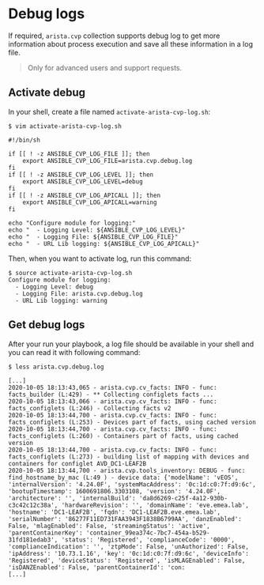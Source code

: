 <!--
  ~ Copyright (c) 2023 Arista Networks, Inc.
  ~ Use of this source code is governed by the Apache License 2.0
  ~ that can be found in the LICENSE file.
  -->

# Debug logs

If required, `arista.cvp` collection supports debug log to get more information about process execution and save all these information in a log file.

> Only for advanced users and support requests.

## Activate debug

In your shell, create a file named `activate-arista-cvp-log.sh`:

```shell
$ vim activate-arista-cvp-log.sh

#!/bin/sh

if [[ ! -z ANSIBLE_CVP_LOG_FILE ]]; then
    export ANSIBLE_CVP_LOG_FILE=arista.cvp.debug.log
fi
if [[ ! -z ANSIBLE_CVP_LOG_LEVEL ]]; then
    export ANSIBLE_CVP_LOG_LEVEL=debug
fi
if [[ ! -z ANSIBLE_CVP_LOG_APICALL ]]; then
    export ANSIBLE_CVP_LOG_APICALL=warning
fi

echo "Configure module for logging:"
echo "  - Logging Level: ${ANSIBLE_CVP_LOG_LEVEL}"
echo "  - Logging File: ${ANSIBLE_CVP_LOG_FILE}"
echo "  - URL Lib logging: ${ANSIBLE_CVP_LOG_APICALL}"
```

Then, when you want to activate log, run this command:

```shell
$ source activate-arista-cvp-log.sh
Configure module for logging:
  - Logging Level: debug
  - Logging File: arista.cvp.debug.log
  - URL Lib logging: warning
```

## Get debug logs

After your run your playbook, a log file should be available in your shell and you can read it with following command:

```shell
$ less arista.cvp.debug.log

[...]
2020-10-05 18:13:43,065 - arista.cvp.cv_facts: INFO - func: facts_builder (L:429) - ** Collecting configlets facts ...
2020-10-05 18:13:43,066 - arista.cvp.cv_facts: INFO - func: facts_configlets (L:246) - Collecting facts v2
2020-10-05 18:13:44,700 - arista.cvp.cv_facts: INFO - func: facts_configlets (L:253) - Devices part of facts, using cached version
2020-10-05 18:13:44,700 - arista.cvp.cv_facts: INFO - func: facts_configlets (L:260) - Containers part of facts, using cached version
2020-10-05 18:13:44,700 - arista.cvp.cv_facts: INFO - func: facts_configlets (L:273) - building list of mapping with devices and containers for configlet AVD_DC1-LEAF2B
2020-10-05 18:13:44,700 - arista.cvp.tools_inventory: DEBUG - func: find_hostname_by_mac (L:49 ) - device data: {'modelName': 'vEOS', 'internalVersion': '4.24.0F', 'systemMacAddress': '0c:1d:c0:7f:d9:6c', 'bootupTimestamp': 1600691806.3303108, 'version': '4.24.0F', 'architecture': '', 'internalBuild': 'da8d6269-c25f-4a12-930b-c3c42c12c38a', 'hardwareRevision': '', 'domainName': 'eve.emea.lab', 'hostname': 'DC1-LEAF2B', 'fqdn': 'DC1-LEAF2B.eve.emea.lab', 'serialNumber': '86277F11ED731FAA3943F1838B6799AA', 'danzEnabled': False, 'mlagEnabled': False, 'streamingStatus': 'active', 'parentContainerKey': 'container_99ea374c-7bc7-454a-b529-31fd181edab3', 'status': 'Registered', 'complianceCode': '0000', 'complianceIndication': '', 'ztpMode': False, 'unAuthorized': False, 'ipAddress': '10.73.1.16', 'key': '0c:1d:c0:7f:d9:6c', 'deviceInfo': 'Registered', 'deviceStatus': 'Registered', 'isMLAGEnabled': False, 'isDANZEnabled': False, 'parentContainerId': 'con:
[...]
```
